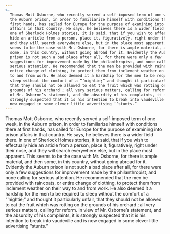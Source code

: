 ```yaml
---
>-
  Thomas Mott Osborne, who recently served a self-imposed term of one week, in
  the Auburn prison, in order to familiarize himself with conditions there at
  first hands, has sailed for Europe for the purpose of examining into prison
  affairs in that country. He says, he believes there is a wider field there. In
  one of Sherlock Holmes stories, it is said, that if you wish to effectually
  hide an article from a person, place it, figuratively, right under their nose,
  and they will search everywhere else, but in the place most apparent. This
  seems to be the case with Mr. Osborne, for there is ample material, and then
  some, in this country, without going abroad for it. Evidently the Auburn
  prison is not such a bad place after all, for there were only a few
  suggestions for improvement made by the philanthropist, and none calling for
  serious attention. He recommended that the men be provided with raincoats, or
  entire change of clothing, to protect them from inclement weather on their way
  to and from work. He also deemed it a hardship for the men to be required to
  sleep without the comfort of a “‘nightie;” and thought it particularly unfair,
  that they should not be allowed to eat the fruit which was rotting on the
  grounds of his orchard ; all very serious matters, calling for reform. In view
  of Mr. Osborne’s statement, and the absurdity of his complaints, it is
  strongly suspected that it is his intention to break into vaudeville and is
  now engaged in some clever little advertising ‘‘stunts.”
---
```


Thomas Mott Osborne, who recently served a self-imposed term of one week, in the Auburn prison, in order to familiarize himself with conditions there at first hands, has sailed for Europe for the purpose of examining into prison affairs in that country. He says, he believes there is a wider field there. In one of Sherlock Holmes stories, it is said, that if you wish to effectually hide an article from a person, place it, figuratively, right under their nose, and they will search everywhere else, but in the place most apparent. This seems to be the case with Mr. Osborne, for there is ample material, and then some, in this country, without going abroad for it. Evidently the Auburn prison is not such a bad place after all, for there were only a few suggestions for improvement made by the philanthropist, and none calling for serious attention. He recommended that the men be provided with raincoats, or entire change of clothing, to protect them from inclement weather on their way to and from work. He also deemed it a hardship for the men to be required to sleep without the comfort of a “‘nightie;” and thought it particularly unfair, that they should not be allowed to eat the fruit which was rotting on the grounds of his orchard ; all very serious matters, calling for reform. In view of Mr. Osborne’s statement, and the absurdity of his complaints, it is strongly suspected that it is his intention to break into vaudeville and is now engaged in some clever little advertising ‘‘stunts.”